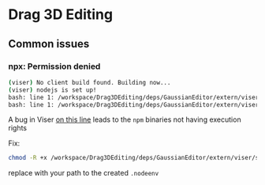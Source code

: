 # Drag 3D Editing


## Common issues

### npx: Permission denied
```bash
(viser) No client build found. Building now...
(viser) nodejs is set up!
bash: line 1: /workspace/Drag3DEditing/deps/GaussianEditor/extern/viser/src/viser/client/.nodeenv/bin/npx: Permission denied
bash: line 1: /workspace/Drag3DEditing/deps/GaussianEditor/extern/viser/src/viser/client/.nodeenv/bin/npx: Permission denied
```

A bug in Viser [on this line](https://github.com/nerfstudio-project/viser/blob/main/src/viser/_client_autobuild.py#L60) leads to the `npm` binaries not having execution rights

Fix:
```bash
chmod -R +x /workspace/Drag3DEditing/deps/GaussianEditor/extern/viser/src/viser/client/.nodeenv
```

replace with your path to the created `.nodeenv`